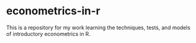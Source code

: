 # econometrics-in-r
This is a repository for my work learning the techniques, tests, and models of introductory econometrics in R.
